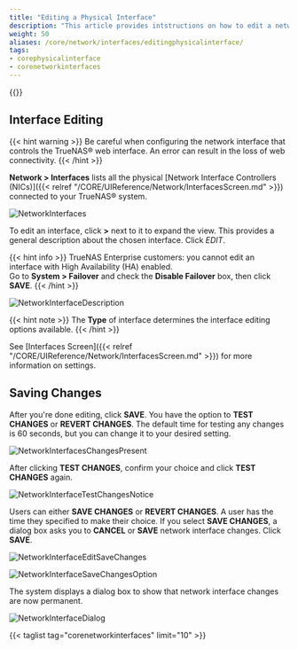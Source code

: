 ```yaml
---
title: "Editing a Physical Interface"
description: "This article provides intstructions on how to edit a network physical interface on TrueNAS CORE."
weight: 50
aliases: /core/network/interfaces/editingphysicalinterface/
tags:
- corephysicalinterface
- corenetworkinterfaces
---
```


{{<toc>}}

## Interface Editing ###

{{< hint warning >}}
Be careful when configuring the network interface that controls the TrueNAS® web interface. An error can result in the loss of web connectivity.
{{< /hint >}}

**Network > Interfaces** lists all the physical [Network Interface Controllers (NICs)]({{< relref "/CORE/UIReference/Network/InterfacesScreen.md" >}}) connected
to your TrueNAS® system. 

![NetworkInterfaces](/images/CORE/13.0/NetworkInterfaces.png "Interfaces List")

To edit an interface, click **>** next to it to expand the view. This provides a general description about the chosen interface. Click *EDIT*.

{{< hint info >}}
TrueNAS Enterprise customers: you cannot edit an interface with High Availability (HA) enabled.  
Go to **System > Failover** and check the **Disable Failover** box, then click **SAVE**.
{{< /hint >}}

![NetworkInterfaceDescription](/images/CORE/13.0/NetworkInterfaceDescriptionView.png "Network Interface Description")

{{< hint note >}}
The **Type** of interface determines the interface editing options available.
{{< /hint >}}

See [Interfaces Screen]({{< relref "/CORE/UIReference/Network/InterfacesScreen.md" >}}) for more information on settings.

## Saving Changes ##

After you're done editing, click **SAVE**. You have the option to **TEST CHANGES** or **REVERT CHANGES**. The default time for testing any changes is 60 seconds, but you can change it to your desired setting.  

![NetworkInterfacesChangesPresent](/images/CORE/13.0/NetworkInterfacesChangesPresent.png "Interface Changes Detected")

After clicking **TEST CHANGES**, confirm your choice and click **TEST CHANGES** again.

![NetworkInterfaceTestChangesNotice](/images/CORE/12.0/NetworkInterfaceTestChangesNotice.png "Network Interface Test Changes Notice")

Users can either **SAVE CHANGES** or **REVERT CHANGES**. A user has the time they specified to make their choice. If you select **SAVE CHANGES**, a dialog box asks you to **CANCEL** or **SAVE** network interface changes. Click **SAVE**.

![NetworkInterfaceEditSaveChanges](/images/CORE/12.0/NetworkInterfaceEditSaveChanges.png "Network Interface Edit Save Changes ")


![NetworkInterfaceSaveChangesOption](/images/CORE/12.0/NetworkInterfaceSaveChangesOption.png "Network Interface Save Changes Option ")

The system displays a dialog box to show that network interface changes are now permanent.

![NetworkInterfaceDialog](/images/CORE/12.0/NetworkInterfaceDialogBox.png "Network Interface Dialog Box ")

{{< taglist tag="corenetworkinterfaces" limit="10" >}}

